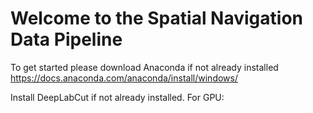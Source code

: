 # Welcome to the Spatial Navigation Data Pipeline
To get started please download Anaconda if not already installed   
https://docs.anaconda.com/anaconda/install/windows/ 

Install DeepLabCut if not already installed. For GPU:

